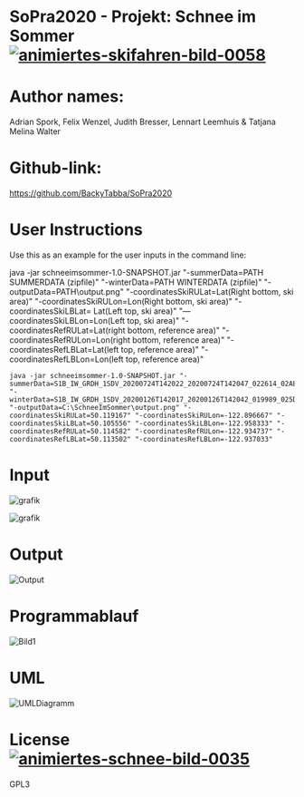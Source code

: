 # SoPra2020 - Projekt: Schnee im Sommer <a href="https://www.animierte-gifs.net/cat-skifahren-284.htm"><img src="https://www.animierte-gifs.net/data/media/284/animiertes-skifahren-bild-0058.gif" border="0" alt="animiertes-skifahren-bild-0058" /></a>

# Author names: 
Adrian Spork, Felix Wenzel, Judith Bresser, Lennart Leemhuis & Tatjana Melina Walter

# Github-link: 
https://github.com/BackyTabba/SoPra2020

# User Instructions
Use this as an example for the user inputs in the command line:


java -jar schneeimsommer-1.0-SNAPSHOT.jar "-summerData=PATH SUMMERDATA (zipfile)" "-winterData=PATH WINTERDATA (zipfile)" "-outputData=PATH\output.png" "-coordinatesSkiRULat=Lat(Right bottom, ski area)" "-coordinatesSkiRULon=Lon(Right bottom, ski area)" "-coordinatesSkiLBLat= Lat(Left top, ski area)" "—coordinatesSkiLBLon=Lon(Left top, ski area)" "-coordinatesRefRULat=Lat(right bottom, reference area)" "-coordinatesRefRULon=Lon(right bottom, reference area)" "-coordinatesRefLBLat=Lat(left top, reference area)" "-coordinatesRefLBLon=Lon(left top, reference area)"
```
java -jar schneeimsommer-1.0-SNAPSHOT.jar "-summerData=S1B_IW_GRDH_1SDV_20200724T142022_20200724T142047_022614_02AEB8_6071.zip" "-winterData=S1B_IW_GRDH_1SDV_20200126T142017_20200126T142042_019989_025D07_5276.zip" "-outputData=C:\SchneeImSommer\output.png" "-coordinatesSkiRULat=50.119167" "-coordinatesSkiRULon=-122.896667" "-coordinatesSkiLBLat=50.105556" "-coordinatesSkiLBLon=-122.958333" "-coordinatesRefRULat=50.114582" "-coordinatesRefRULon=-122.934737" "-coordinatesRefLBLat=50.113502" "-coordinatesRefLBLon=-122.937033"
```
# Input
![grafik](https://user-images.githubusercontent.com/61976163/96240093-c806b980-0fa0-11eb-9f20-3e553caff4fe.png)

![grafik](https://user-images.githubusercontent.com/61976163/96240152-d94fc600-0fa0-11eb-8e30-3f63d069d5da.png)

# Output
![Output](https://user-images.githubusercontent.com/61976163/96239892-88d86880-0fa0-11eb-84d3-b241c3f83ae8.jpeg)

# Programmablauf
![Bild1](https://user-images.githubusercontent.com/61976163/96250353-0014f900-0faf-11eb-93a9-9c5180127fe0.jpg)

# UML
![UMLDiagramm](https://user-images.githubusercontent.com/61976163/96239406-f0da7f00-0f9f-11eb-9604-5084f45dcb9e.jpeg)

# License <a href="https://www.animierte-gifs.net/cat-schnee-619.htm"><img src="https://www.animierte-gifs.net/data/media/619/animiertes-schnee-bild-0035.gif" border="0" alt="animiertes-schnee-bild-0035" /></a>
GPL3
